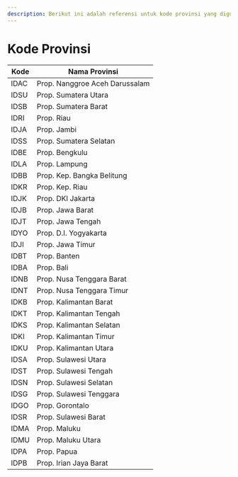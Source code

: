 ```yaml
---
description: Berikut ini adalah referensi untuk kode provinsi yang digunakan pada LS dan juga pada SSm Perizinan
---
```


# Kode Provinsi
Kode|Nama Provinsi                 |
----|------------------------------|
IDAC|Prop. Nanggroe Aceh Darussalam|
IDSU|Prop. Sumatera Utara          |
IDSB|Prop. Sumatera Barat          |
IDRI|Prop. Riau                    |
IDJA|Prop. Jambi                   |
IDSS|Prop. Sumatera Selatan        |
IDBE|Prop. Bengkulu                |
IDLA|Prop. Lampung                 |
IDBB|Prop. Kep. Bangka Belitung    |
IDKR|Prop. Kep. Riau               |
IDJK|Prop. DKI Jakarta             |
IDJB|Prop. Jawa Barat              |
IDJT|Prop. Jawa Tengah             |
IDYO|Prop. D.I. Yogyakarta         |
IDJI|Prop. Jawa Timur              |
IDBT|Prop. Banten                  |
IDBA|Prop. Bali                    |
IDNB|Prop. Nusa Tenggara Barat     |
IDNT|Prop. Nusa Tenggara Timur     |
IDKB|Prop. Kalimantan Barat        |
IDKT|Prop. Kalimantan Tengah       |
IDKS|Prop. Kalimantan Selatan      |
IDKI|Prop. Kalimantan Timur        |
IDKU|Prop. Kalimantan Utara        |
IDSA|Prop. Sulawesi Utara          |
IDST|Prop. Sulawesi Tengah         |
IDSN|Prop. Sulawesi Selatan        |
IDSG|Prop. Sulawesi Tenggara       |
IDGO|Prop. Gorontalo               |
IDSR|Prop. Sulawesi Barat          |
IDMA|Prop. Maluku                  |
IDMU|Prop. Maluku Utara            |
IDPA|Prop. Papua                   |
IDPB|Prop. Irian Jaya Barat        |
